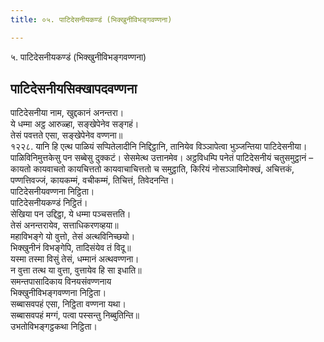```yaml
---
title: ०५. पाटिदेसनीयकण्डं (भिक्खुनीविभङ्गवण्णना)

---
```

५. पाटिदेसनीयकण्डं (भिक्खुनीविभङ्गवण्णना)  


## पाटिदेसनीयसिक्खापदवण्णना

पाटिदेसनीया नाम, खुद्दकानं अनन्तरा।  
ये धम्मा अट्ठ आरुळ्हा, सङ्खेपेनेव सङ्गहं।  
तेसं पवत्तते एसा, सङ्खेपेनेव वण्णना॥  
१२२८. यानि हि एत्थ पाळियं सप्पितेलादीनि निद्दिट्ठानि, तानियेव विञ्‍ञापेत्वा भुञ्‍जन्तिया पाटिदेसनीया। पाळिविनिमुत्तकेसु पन सब्बेसु दुक्‍कटं। सेसमेत्थ उत्तानमेव। अट्ठविधम्पि पनेतं पाटिदेसनीयं चतुसमुट्ठानं – कायतो कायवाचतो कायचित्ततो कायवाचाचित्ततो च समुट्ठाति, किरियं नोसञ्‍ञाविमोक्खं, अचित्तकं, पण्णत्तिवज्‍जं, कायकम्मं, वचीकम्मं, तिचित्तं, तिवेदनन्ति।  
पाटिदेसनीयवण्णना निट्ठिता।  
पाटिदेसनीयकण्डं निट्ठितं।  
सेखिया पन उद्दिट्ठा, ये धम्मा पञ्‍चसत्तति।  
तेसं अनन्तरायेव, सत्ताधिकरणव्हया॥  
महाविभङ्गे यो वुत्तो, तेसं अत्थविनिच्छयो।  
भिक्खुनीनं विभङ्गेपि, तादिसंयेव तं विदू॥  
यस्मा तस्मा विसुं तेसं, धम्मानं अत्थवण्णना।  
न वुत्ता तत्थ या वुत्ता, वुत्तायेव हि सा इधाति॥  
समन्तपासादिकाय विनयसंवण्णनाय  
भिक्खुनीविभङ्गवण्णना निट्ठिता।  
सब्बासवपहं एसा, निट्ठिता वण्णना यथा।  
सब्बासवपहं मग्गं, पत्वा पस्सन्तु निब्बुतिन्ति॥  
उभतोविभङ्गट्ठकथा निट्ठिता।  